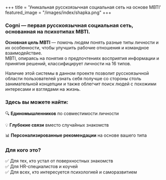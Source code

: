 +++
title = 'Уникальная русскоязычная социальная сеть на основе MBTI'
featured_image = "/images/index/shapka.png"
+++

### Cogni — первая русскоязычная социальная сеть, основанная на психотипах MBTI.  

**Основная цель MBTI** — помочь людям понять разные типы личности и их особенности, чтобы улучшить рабочие отношения и командное взаимодействие.  
MBTI, опираясь на понятия о предпочтениях восприятия информации и принятия решений, классифицирует личности на 16 типов.  

Наличие этой системы в данном проекте позволит русскоязычной области пользователей узнать себя получше со стороны столь занимательной концепции и также облегчит поиск людей с похожими интересами и взглядами на жизнь.

### Здесь вы можете найти:

🔍 **Единомышленников** по совместимости личности  

💡 **Глубокие связи** вместо случайных знакомств  

📊 **Персонализированные рекомендации** на основе вашего типа    

### Для кого это?
✅ Для тех, кто устал от поверхностных знакомств  
✅ Для HR-специалистов и коучей  
✅ Для всех, кто интересуется психологией и саморазвитием  

